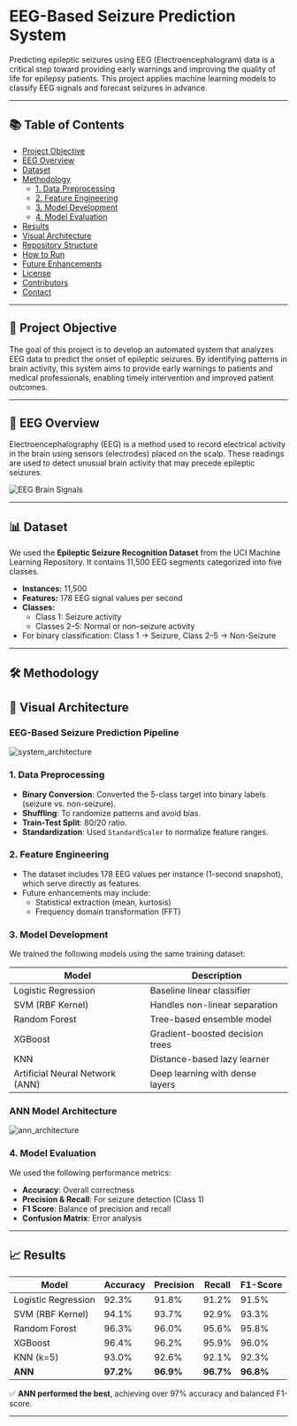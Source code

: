 # EEG-Based Seizure Prediction System

Predicting epileptic seizures using EEG (Electroencephalogram) data is a critical step toward providing early warnings and improving the quality of life for epilepsy patients. This project applies machine learning models to classify EEG signals and forecast seizures in advance.

---

## 📚 Table of Contents

- [Project Objective](#-project-objective)
- [EEG Overview](#-eeg-overview)
- [Dataset](#-dataset)
- [Methodology](#-methodology)
  - [1. Data Preprocessing](#1-data-preprocessing)
  - [2. Feature Engineering](#2-feature-engineering)
  - [3. Model Development](#3-model-development)
  - [4. Model Evaluation](#4-model-evaluation)
- [Results](#-results)
- [Visual Architecture](#-visual-architecture)
- [Repository Structure](#-repository-structure)
- [How to Run](#-how-to-run)
- [Future Enhancements](#-future-enhancements)
- [License](#-license)
- [Contributors](#-contributors)
- [Contact](#-contact)

---

## 🧠 Project Objective

The goal of this project is to develop an automated system that analyzes EEG data to predict the onset of epileptic seizures. By identifying patterns in brain activity, this system aims to provide early warnings to patients and medical professionals, enabling timely intervention and improved patient outcomes.

---

## 🧾 EEG Overview

Electroencephalography (EEG) is a method used to record electrical activity in the brain using sensors (electrodes) placed on the scalp. These readings are used to detect unusual brain activity that may precede epileptic seizures.

![EEG Brain Signals](https://github.com/user-attachments/assets/5121e10b-099f-4504-98f2-ddf54b4e612b)


---

## 📊 Dataset

We used the **Epileptic Seizure Recognition Dataset** from the UCI Machine Learning Repository. It contains 11,500 EEG segments categorized into five classes.

- **Instances:** 11,500
- **Features:** 178 EEG signal values per second
- **Classes:**
  - Class 1: Seizure activity
  - Classes 2–5: Normal or non-seizure activity
- For binary classification: Class 1 → Seizure, Class 2–5 → Non-Seizure

---

## 🛠️ Methodology

## 🧩 Visual Architecture

### EEG-Based Seizure Prediction Pipeline

![system_architecture](https://github.com/user-attachments/assets/50e287bd-7c57-47eb-ba00-082ac0f1fab1)


### 1. Data Preprocessing
- **Binary Conversion**: Converted the 5-class target into binary labels (seizure vs. non-seizure).
- **Shuffling**: To randomize patterns and avoid bias.
- **Train-Test Split**: 80/20 ratio.
- **Standardization**: Used `StandardScaler` to normalize feature ranges.

### 2. Feature Engineering
- The dataset includes 178 EEG values per instance (1-second snapshot), which serve directly as features.
- Future enhancements may include:
  - Statistical extraction (mean, kurtosis)
  - Frequency domain transformation (FFT)

### 3. Model Development
We trained the following models using the same training dataset:

| Model                | Description |
|---------------------|-------------|
| Logistic Regression | Baseline linear classifier |
| SVM (RBF Kernel)    | Handles non-linear separation |
| Random Forest       | Tree-based ensemble model |
| XGBoost             | Gradient-boosted decision trees |
| KNN                 | Distance-based lazy learner |
| Artificial Neural Network (ANN) | Deep learning with dense layers |

### ANN Model Architecture  

![ann_architecture](https://github.com/user-attachments/assets/43e936af-b9c1-4236-be91-82059bb93e22)

### 4. Model Evaluation
We used the following performance metrics:
- **Accuracy**: Overall correctness
- **Precision & Recall**: For seizure detection (Class 1)
- **F1 Score**: Balance of precision and recall
- **Confusion Matrix**: Error analysis

---

## 📈 Results

| Model                 | Accuracy | Precision | Recall | F1-Score |
|----------------------|----------|-----------|--------|----------|
| Logistic Regression  | 92.3%    | 91.8%     | 91.2%  | 91.5%    |
| SVM (RBF Kernel)     | 94.1%    | 93.7%     | 92.9%  | 93.3%    |
| Random Forest        | 96.3%    | 96.0%     | 95.6%  | 95.8%    |
| XGBoost              | 96.4%    | 96.2%     | 95.9%  | 96.0%    |
| KNN (k=5)            | 93.0%    | 92.6%     | 92.1%  | 92.3%    |
| **ANN**              | **97.2%**| **96.9%** | **96.7%**| **96.8%**|

✅ **ANN performed the best**, achieving over 97% accuracy and balanced F1-score.

---

